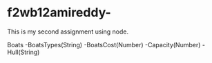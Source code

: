 # f2wb12amireddy-
This is my second assignment using node.

Boats
-BoatsTypes(String)
-BoatsCost(Number)
-Capacity(Number)
-Hull(String)

